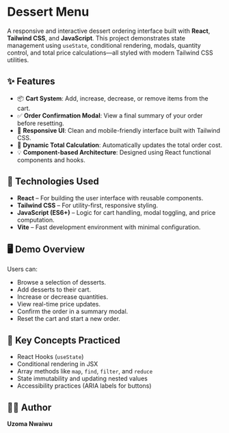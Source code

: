 # Dessert Menu

A responsive and interactive dessert ordering interface built with **React**, **Tailwind CSS**, and **JavaScript**. This project demonstrates state management using `useState`, conditional rendering, modals, quantity control, and total price calculations—all styled with modern Tailwind CSS utilities.

## ✨ Features

- 📦 **Cart System**: Add, increase, decrease, or remove items from the cart.
- ✅ **Order Confirmation Modal**: View a final summary of your order before resetting.
- 🎨 **Responsive UI**: Clean and mobile-friendly interface built with Tailwind CSS.
- 🧮 **Dynamic Total Calculation**: Automatically updates the total order cost.
- 💡 **Component-based Architecture**: Designed using React functional components and hooks.

## 🚀 Technologies Used

- **React** – For building the user interface with reusable components.
- **Tailwind CSS** – For utility-first, responsive styling.
- **JavaScript (ES6+)** – Logic for cart handling, modal toggling, and price computation.
- **Vite** – Fast development environment with minimal configuration.

## 🖥️ Demo Overview

Users can:
- Browse a selection of desserts.
- Add desserts to their cart.
- Increase or decrease quantities.
- View real-time price updates.
- Confirm the order in a summary modal.
- Reset the cart and start a new order.

## 🧠 Key Concepts Practiced

- React Hooks (`useState`)
- Conditional rendering in JSX
- Array methods like `map`, `find`, `filter`, and `reduce`
- State immutability and updating nested values
- Accessibility practices (ARIA labels for buttons)


## 🧑‍💻 Author

**Uzoma Nwaiwu**


